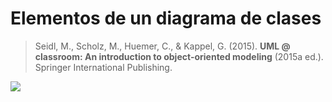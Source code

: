 # Elementos de un diagrama de clases
> Seidl, M., Scholz, M., Huemer, C., & Kappel, G. (2015). **UML @ classroom: An introduction to object-oriented modeling** (2015a ed.). Springer International Publishing.

![](../images/UML.png)